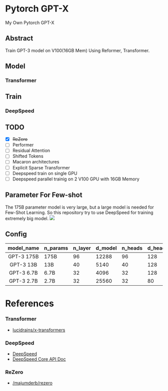 # Pytorch GPT-X
My Own Pytorch GPT-X 

## Abstract
Train GPT-3 model on V100(16GB Mem) Using Reformer, Transformer. 

## Model
### Transformer
## Train
### DeepSpeed
## TODO

- [x] ~~ReZero~~
- [ ] Performer
- [ ] Residual Attention
- [ ] Shifted Tokens
- [ ] Macaron architectures
- [ ] Explicit Sparse Transformer
- [ ] Deepspeed train on single GPU
- [ ] Deepspeed parallel trainig on 2 V100 GPU with 16GB Memory

## Parameter For Few-shot
The 175B parameter model is very large, but a large model is needed for Few-Shot Learning.
So this repository try to use DeepSpeed for training extremely big model.
![](https://img1.daumcdn.net/thumb/R1280x0/?scode=mtistory2&fname=https%3A%2F%2Fblog.kakaocdn.net%2Fdn%2FbcCkzC%2FbtqEzhJ441q%2FCr6nzgvZHP4cDBj6bksKf0%2Fimg.png)

## Config
|   model_name    |n_params | n_layer | d_model | n_heads | d_head | batch_size | learning_rate |
|:---------------:|---------|---------|---------|---------|--------|------------|---------------|
|   GPT-3 175B    |  175B   |    96   |  12288  |    96   |   128  |    3.2M    |   0.6 x 10^-4 |
|   GPT-3 13B     |  13B    |    40   |  5140   |    40   |   128  |     2M     |   1.0 x 10^-4 |
|   GPT-3 6.7B    |  6.7B   |    32   |  4096   |    32   |   128  |     2M     |   1.2 x 10^-4 |
|   GPT-3 2.7B    |  2.7B   |    32   |  25560  |    32   |   80   |     1M     |   1.6 x 10^-4 |

# References
### Transformer
- [lucidrains/x-transformers](https://github.com/lucidrains/x-transformers)
  
### DeepSpeed
- [DeepSpeed](https://www.deepspeed.ai/)
- [DeepSpeed Core API Doc](https://deepspeed.readthedocs.io/en/latest/index.html)

### ReZero
- [/majumderb/rezero](https://github.com/majumderb/rezero/blob/master/rezero/transformer/rztx.py)